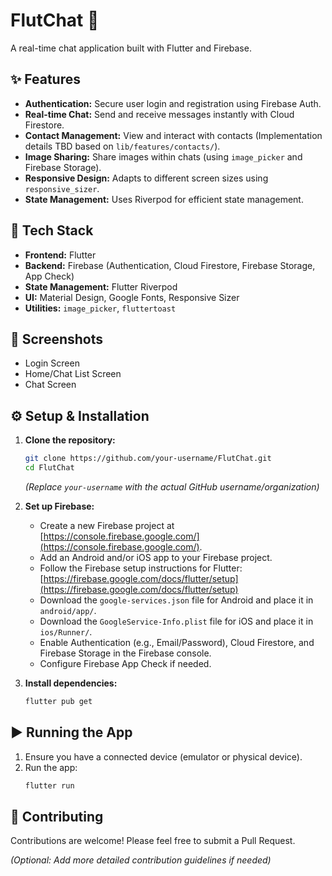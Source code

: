# FlutChat 💬

A real-time chat application built with Flutter and Firebase.

## ✨ Features

*   **Authentication:** Secure user login and registration using Firebase Auth.
*   **Real-time Chat:** Send and receive messages instantly with Cloud Firestore.
*   **Contact Management:** View and interact with contacts (Implementation details TBD based on `lib/features/contacts/`).
*   **Image Sharing:** Share images within chats (using `image_picker` and Firebase Storage).
*   **Responsive Design:** Adapts to different screen sizes using `responsive_sizer`.
*   **State Management:** Uses Riverpod for efficient state management.

## 🚀 Tech Stack

*   **Frontend:** Flutter
*   **Backend:** Firebase (Authentication, Cloud Firestore, Firebase Storage, App Check)
*   **State Management:** Flutter Riverpod
*   **UI:** Material Design, Google Fonts, Responsive Sizer
*   **Utilities:** `image_picker`, `fluttertoast`

## 📸 Screenshots



*   Login Screen
*   Home/Chat List Screen
*   Chat Screen

## ⚙️ Setup & Installation

1.  **Clone the repository:**
    ```bash
    git clone https://github.com/your-username/FlutChat.git
    cd FlutChat
    ```
    *(Replace `your-username` with the actual GitHub username/organization)*

2.  **Set up Firebase:**
    *   Create a new Firebase project at [https://console.firebase.google.com/](https://console.firebase.google.com/).
    *   Add an Android and/or iOS app to your Firebase project.
    *   Follow the Firebase setup instructions for Flutter: [https://firebase.google.com/docs/flutter/setup](https://firebase.google.com/docs/flutter/setup)
    *   Download the `google-services.json` file for Android and place it in `android/app/`.
    *   Download the `GoogleService-Info.plist` file for iOS and place it in `ios/Runner/`.
    *   Enable Authentication (e.g., Email/Password), Cloud Firestore, and Firebase Storage in the Firebase console.
    *   Configure Firebase App Check if needed.

3.  **Install dependencies:**
    ```bash
    flutter pub get
    ```

## ▶️ Running the App

1.  Ensure you have a connected device (emulator or physical device).
2.  Run the app:
    ```bash
    flutter run
    ```

## 🤝 Contributing

Contributions are welcome! Please feel free to submit a Pull Request.

*(Optional: Add more detailed contribution guidelines if needed)*

